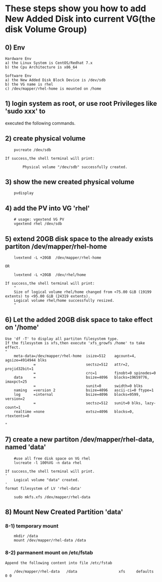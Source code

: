 # These steps show you how to add New Added Disk into current VG(the disk Volume Group)

## 0) Env 
	Hardware Env
	a) the Linux System is CentOS/Redhat 7.x 
	b) the Cpu Architecture is x86_64

    Software Env 
	a) the New Added Disk Block Device is /dev/sdb
	b) the VG name is rhel
	c) /dev/mapper/rhel-home is mounted on /home

## 1) login system as root, or use root Privileges like 'sudo xxx' to 
   executed the following commands.

## 2) create physical volume 
```shell
	pvcreate /dev/sdb
```
	If success,the shell terminal will print:
```
 		Physical volume "/dev/sdb" successfully created.
```

## 3) show the new created physical volume
```shell
	pvdisplay
```

## 4) add the PV into VG 'rhel'
```
	# usage: vgextend VG PV
	vgextend rhel /dev/sdb 
```
## 5) extend 20GB disk space to the already exists partiton /dev/mapper/rhel-home
```
	lvextend -L +20GB  /dev/mapper/rhel-home
```
	OR
```
	lvextend -L +20GB  /dev/rhel/home
```
	If success,the shell terminal will print:
		"
		Size of logical volume rhel/home changed from <75.00 GiB (19199 extents) to <95.00 GiB (24319 extents).
  		Logical volume rhel/home successfully resized.
		"

## 6) Let the added 20GB disk space to take effect on '/home'
	Use 'df -T' to display all partiton filesystem type.
	If the filesystem is xfs,then execute 'xfs_growfs /home' to take effect.
	"
		meta-data=/dev/mapper/rhel-home  isize=512    agcount=4, agsize=4914944 blks
				 =                       sectsz=512   attr=2, projid32bit=1
				 =                       crc=1        finobt=0 spinodes=0
		data     =                       bsize=4096   blocks=19659776, imaxpct=25
				 =                       sunit=0      swidth=0 blks
		naming   =version 2              bsize=4096   ascii-ci=0 ftype=1
		log      =internal               bsize=4096   blocks=9599, version=2
				 =                       sectsz=512   sunit=0 blks, lazy-count=1
		realtime =none                   extsz=4096   blocks=0, rtextents=0

	"
	

## 7) create a new partiton /dev/mapper/rhel-data, named 'data'

```shell
	#use all free disk space on VG rhel
	lvcreate -l 100%VG -n data rhel	
```
	If success,the shell terminal will print.
	' 
		Logical volume "data" created.
	'	
	format filesystem of LV 'rhel-data'
```shell
	sudo mkfs.xfs /dev/mapper/rhel-data
```
## 8) Mount New Created Partition 'data'	
### 8-1) temporary mount 
```
	mkdir /data
	mount /dev/mapper/rhel-data /data
```
### 8-2) parmanent mount on /etc/fstab
	Append the following content into file /etc/fstab
```
	/dev/mapper/rhel-data   /data                   xfs     defaults        0 0	
```
